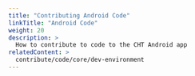 ```yaml
---
title: "Contributing Android Code"
linkTitle: "Android Code"
weight: 20
description: >
  How to contribute to code to the CHT Android app
relatedContent: >
  contribute/code/core/dev-environment
---
```

